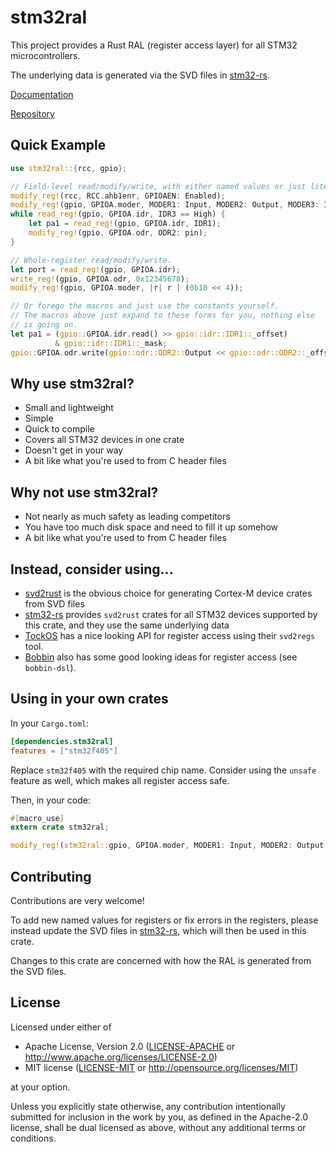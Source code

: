 # stm32ral

This project provides a Rust RAL (register access layer) for all STM32
microcontrollers.

The underlying data is generated via the SVD files in
[stm32-rs](https://github.com/adamgreig/stm32-rs).

[Documentation](https://docs.rs/stm32ral)

[Repository](https://github.com/adamgreig/stm32ral)


## Quick Example

```rust
use stm32ral::{rcc, gpio};

// Field-level read/modify/write, with either named values or just literals.
modify_reg!(rcc, RCC.ahb1enr, GPIOAEN: Enabled);
modify_reg!(gpio, GPIOA.moder, MODER1: Input, MODER2: Output, MODER3: Input);
while read_reg!(gpio, GPIOA.idr, IDR3 == High) {
    let pa1 = read_reg!(gpio, GPIOA.idr, IDR1);
    modify_reg!(gpio, GPIOA.odr, ODR2: pin);
}

// Whole-register read/modify/write.
let port = read_reg!(gpio, GPIOA.idr);
write_reg!(gpio, GPIOA.odr, 0x12345678);
modify_reg!(gpio, GPIOA.moder, |r| r | (0b10 << 4));

// Or forego the macros and just use the constants yourself.
// The macros above just expand to these forms for you, nothing else
// is going on.
let pa1 = (gpio::GPIOA.idr.read() >> gpio::idr::IDR1::_offset)
          & gpio::idr::IDR1::_mask;
gpio::GPIOA.odr.write(gpio::odr::ODR2::Output << gpio::odr::ODR2::_offset);
```

## Why use stm32ral?

* Small and lightweight
* Simple
* Quick to compile
* Covers all STM32 devices in one crate
* Doesn't get in your way
* A bit like what you're used to from C header files

## Why not use stm32ral?

* Not nearly as much safety as leading competitors
* You have too much disk space and need to fill it up somehow
* A bit like what you're used to from C header files

## Instead, consider using...

* [svd2rust](https://github.com/japaric/svd2rust) is the obvious choice for
  generating Cortex-M device crates from SVD files
* [stm32-rs](https://github.com/adamgreig/stm32-rs) provides `svd2rust` crates
  for all STM32 devices supported by this crate, and they use the same
  underlying data
* [TockOS](https://www.tockos.org/blog/2018/mmio-registers/) has a nice looking
  API for register access using their `svd2regs` tool.
* [Bobbin](http://www.bobbin.io/) also has some good looking ideas for register
  access (see `bobbin-dsl`).

## Using in your own crates

In your `Cargo.toml`:
```toml
[dependencies.stm32ral]
features = ["stm32f405"]
```
Replace `stm32f405` with the required chip name. Consider using the `unsafe`
feature as well, which makes all register access safe.

Then, in your code:
```rust
#[macro_use]
extern crate stm32ral;

modify_reg!(stm32ral::gpio, GPIOA.moder, MODER1: Input, MODER2: Output, MODER3: Input);
```

## Contributing

Contributions are very welcome!

To add new named values for registers or fix errors in the registers, please
instead update the SVD files in
[stm32-rs](https://github.com/adamgreig/stm32-rs), which will then be used
in this crate.

Changes to this crate are concerned with how the RAL is generated from the SVD
files.

## License

Licensed under either of

- Apache License, Version 2.0 ([LICENSE-APACHE](LICENSE-APACHE) or http://www.apache.org/licenses/LICENSE-2.0)
- MIT license ([LICENSE-MIT](LICENSE-MIT) or http://opensource.org/licenses/MIT)

at your option.

Unless you explicitly state otherwise, any contribution intentionally submitted
for inclusion in the work by you, as defined in the Apache-2.0 license, shall be
dual licensed as above, without any additional terms or conditions.
